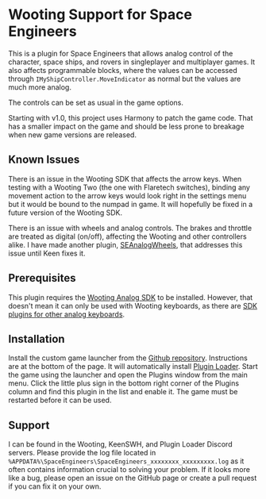 # Wooting Support for Space Engineers

This is a plugin for Space Engineers that allows analog control of the character, space ships, and rovers in singleplayer and multiplayer games. It also affects programmable blocks, where the values can be accessed through `IMyShipController.MoveIndicator` as normal but the values are much more analog.

The controls can be set as usual in the game options.

Starting with v1.0, this project uses Harmony to patch the game code. That has a smaller impact on the game and should be less prone to breakage when new game versions are released.

## Known Issues

There is an issue in the Wooting SDK that affects the arrow keys. When testing with a Wooting Two (the one with Flaretech switches), binding any movement action to the arrow keys would look right in the settings menu but it would be bound to the numpad in game. It will hopefully be fixed in a future version of the Wooting SDK.

There is an issue with wheels and analog controls. The brakes and throttle are treated as digital (on/off), affecting the Wooting and other controllers alike. I have made another plugin, [SEAnalogWheels](https://github.com/Garbius/SEAnalogWheels), that addresses this issue until Keen fixes it.

## Prerequisites

This plugin requires the [Wooting Analog SDK](https://github.com/WootingKb/wooting-analog-sdk/releases) to be installed. However, that doesn't mean it can only be used with Wooting keyboards, as there are [SDK plugins for other analog keyboards](https://github.com/AnalogSense/universal-analog-plugin).

## Installation

Install the custom game launcher from the [Github repository](https://github.com/sepluginloader/SpaceEngineersLauncher). Instructions are at the bottom of the page. It will automatically install [Plugin Loader](https://github.com/sepluginloader/PluginLoader). Start the game using the launcher and open the Plugins window from the main menu. Click the little plus sign in the bottom right corner of the Plugins column and find this plugin in the list and enable it. The game must be restarted before it can be used.

## Support

I can be found in the Wooting, KeenSWH, and Plugin Loader Discord servers. Please provide the log file located in `%APPDATA%\SpaceEngineers\SpaceEngineers_xxxxxxxx_xxxxxxxxx.log` as it often contains information crucial to solving your problem. If it looks more like a bug, please open an issue on the GitHub page or create a pull request if you can fix it on your own.

